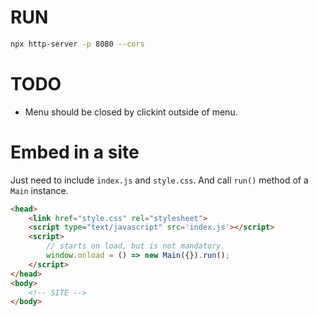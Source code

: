 # RUN
```bash
npx http-server -p 8080 --cors
```

# TODO

* Menu should be closed by clickint outside of menu.

# Embed in a site

Just need to include `index.js` and `style.css`. And call `run()` method of a `Main` instance.

```html
<head>
    <link href="style.css" rel="stylesheet">
    <script type="text/javascript" src='index.js'></script>
    <script>
        // starts on load, but is not mandatory.
        window.onload = () => new Main({}).run();
    </script>
</head>
<body>
    <!-- SITE -->
</body>
```